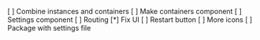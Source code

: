 [ ] Combine instances and containers
[ ] Make containers component
[ ] Settings component
[ ] Routing
[*] Fix UI
[ ] Restart button
[ ] More icons
[ ] Package with settings file